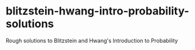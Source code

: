 # blitzstein-hwang-intro-probability-solutions
Rough solutions to Blitzstein and Hwang's Introduction to Probability
